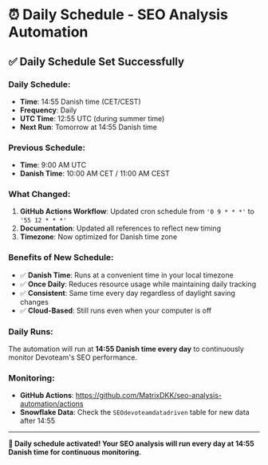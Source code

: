 # ⏰ Daily Schedule - SEO Analysis Automation

## ✅ **Daily Schedule Set Successfully**

### **Daily Schedule:**
- **Time**: 14:55 Danish time (CET/CEST)
- **Frequency**: Daily
- **UTC Time**: 12:55 UTC (during summer time)
- **Next Run**: Tomorrow at 14:55 Danish time

### **Previous Schedule:**
- **Time**: 9:00 AM UTC
- **Danish Time**: 10:00 AM CET / 11:00 AM CEST

### **What Changed:**
1. **GitHub Actions Workflow**: Updated cron schedule from `'0 9 * * *'` to `'55 12 * * *'`
2. **Documentation**: Updated all references to reflect new timing
3. **Timezone**: Now optimized for Danish time zone

### **Benefits of New Schedule:**
- ✅ **Danish Time**: Runs at a convenient time in your local timezone
- ✅ **Once Daily**: Reduces resource usage while maintaining daily tracking
- ✅ **Consistent**: Same time every day regardless of daylight saving changes
- ✅ **Cloud-Based**: Still runs even when your computer is off

### **Daily Runs:**
The automation will run at **14:55 Danish time every day** to continuously monitor Devoteam's SEO performance.

### **Monitoring:**
- **GitHub Actions**: https://github.com/MatrixDKK/seo-analysis-automation/actions
- **Snowflake Data**: Check the `SEOdevoteamdatadriven` table for new data after 14:55

---

**🎉 Daily schedule activated! Your SEO analysis will run every day at 14:55 Danish time for continuous monitoring.**
